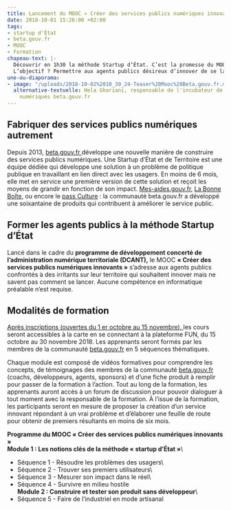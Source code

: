 ```yaml
---
title: Lancement du MOOC « Créer des services publics numériques innovants »
date: 2018-10-01 15:26:00 +02:00
tags:
- startup d'État
- beta.gouv.fr
- MOOC
- Formation
chapeau-text: |-
  Découvrir en 1h30 la méthode Startup d’État. C’est la promesse du MOOC **« Créer des services publics numériques innovants »** lancé par [beta.gouv.fr](https://beta.gouv.fr/), incubateur de services numériques au sein de la **direction interministérielle du numérique et du système d’information et de communication de l’État (DINSIC)** et le **centre national de la fonction publique territoriale (CNFPT).**
  L’objectif ? Permettre aux agents publics désireux d’innover de se lancer.
une-ou-diaporama:
- image: "/uploads/2018-10-02%2010_39_24-Teaser%20Mooc%20Beta.gouv.fr.mp4%20-%20Lecteur%20multim%C3%A9dia%20VLC.png"
  alternative-textuelle: Hela Ghariani, responsable de l'incubateur de services publics
    numériques beta.gouv.fr
---
```


## Fabriquer des services publics numériques autrement

Depuis 2013, [beta.gouv.fr ](https://beta.gouv.fr/)développe une nouvelle manière de construire des services publics numériques. Une Startup d’État et de Territoire est une équipe dédiée qui développe une solution à un problème de politique publique en travaillant en lien direct avec les usagers. En moins de 6 mois, elle met en service une première version de cette solution et reçoit les moyens de grandir en fonction de son impact. [Mes-aides.gouv.fr](https://mes-aides.gouv.fr/), [La Bonne Boîte,](https://labonneboite.pole-emploi.fr/) ou encore le [pass Culture](https://pass.culture.fr/) : la communauté beta.gouv.fr a développé une soixantaine de produits qui contribuent à améliorer le service public.

## Former les agents publics à la méthode Startup d’État

Lancé dans le cadre du **programme de développement concerté de l’administration numérique territoriale (DCANT),** le MOOC **« Créer des services publics numériques innovants »** s’adresse aux agents publics confrontés à des irritants sur leur territoire qui souhaitent innover mais ne savent pas comment se lancer. Aucune compétence en informatique préalable n’est requise.

## Modalités de formation

[Après inscriptions (ouvertes du 1 er octobre au 15 novembre), ](https://www.fun-mooc.fr/courses/course-v1:CNFPT\+87027\+session01/about)les cours seront accessibles à la carte en se connectant à la plateforme FUN, du 15 octobre au 30 novembre 2018. Les apprenants seront formés par les membres de la communauté [beta.gouv.fr](https://beta.gouv.fr/) en 5 séquences thématiques.

Chaque module est composé de vidéos formatives pour comprendre les concepts, de témoignages des membres de la communauté [beta.gouv.fr](https://beta.gouv.fr/) (coachs, développeurs, agents, sponsors) et d’une fiche produit à remplir pour passer de la formation à l’action. Tout au long de la formation, les apprenants auront accès à un forum de discussion pour pouvoir dialoguer à tout moment avec la responsable de la formation. À l’issue de la formation, les participants seront en mesure de proposer la création d’un service innovant répondant à un vrai problème et d’élaborer une feuille de route pour obtenir de premiers résultants en moins de six mois.

**Programme du MOOC « Créer des services publics numériques innovants »**\
**Module 1 : Les notions clés de la méthode « startup d’État »**\
* Séquence 1 - Résoudre les problèmes des usagers\
* Séquence 2 - Trouver ses premiers utilisateurs\
* Séquence 3 - Mesurer son impact dans le réel\
* Séquence 4 - Survivre en milieu hostile\
**Module 2 : Construire et tester son produit sans développeur**\
* Séquence 5 - Faire de l’industriel en mode artisanal